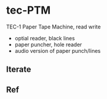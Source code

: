 # tec-PTM
TEC-1 Paper Tape Machine, read write

- optial reader, black lines
- paper puncher, hole reader
- audio version of paper punch/lines

## Iterate

## Ref

